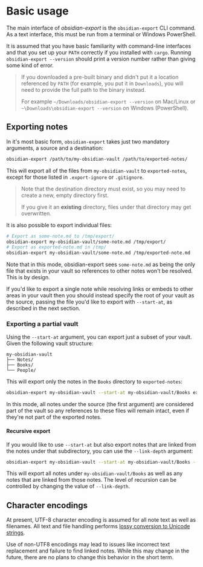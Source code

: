 # Basic usage

The main interface of _obsidian-export_ is the `obsidian-export` CLI command.
As a text interface, this must be run from a terminal or Windows PowerShell.

It is assumed that you have basic familiarity with command-line interfaces and that you set up your `PATH` correctly if you installed with `cargo`.
Running `obsidian-export --version` should print a version number rather than giving some kind of error.

> If you downloaded a pre-built binary and didn't put it a location referenced by `PATH` (for example, you put it in `Downloads`), you will need to provide the full path to the binary instead.
>
> For example `~/Downloads/obsidian-export --version` on Mac/Linux or `~\Downloads\obsidian-export --version` on Windows (PowerShell).

## Exporting notes

In it's most basic form, `obsidian-export` takes just two mandatory arguments, a source and a destination:

```sh
obsidian-export /path/to/my-obsidian-vault /path/to/exported-notes/
```

This will export all of the files from `my-obsidian-vault` to `exported-notes`, except for those listed in `.export-ignore` or `.gitignore`.

> Note that the destination directory must exist, so you may need to create a new, empty directory first.
>
> If you give it an **existing** directory, files under that directory may get overwritten.

It is also possible to export individual files:

```sh
# Export as some-note.md to /tmp/export/
obsidian-export my-obsidian-vault/some-note.md /tmp/export/
# Export as exported-note.md in /tmp/
obsidian-export my-obsidian-vault/some-note.md /tmp/exported-note.md
```

Note that in this mode, obsidian-export sees `some-note.md` as being the only file that exists in your vault so references to other notes won't be resolved.
This is by design.

If you'd like to export a single note while resolving links or embeds to other areas in your vault then you should instead specify the root of your vault as the source, passing the file you'd like to export with `--start-at`, as described in the next section.

### Exporting a partial vault

Using the `--start-at` argument, you can export just a subset of your vault.
Given the following vault structure:

```
my-obsidian-vault
├── Notes/
├── Books/
└── People/
```

This will export only the notes in the `Books` directory to `exported-notes`:

```sh
obsidian-export my-obsidian-vault --start-at my-obsidian-vault/Books exported-notes
```

In this mode, all notes under the source (the first argument) are considered part of the vault so any references to these files will remain intact, even if they're not part of the exported notes.

#### Recursive export

If you would like to use `--start-at` but also export notes that are linked from the notes under that subdirectory, you can use the `--link-depth` argument:

```sh
obsidian-export my-obsidian-vault --start-at my-obsidian-vault/Books --link-depth 1 exported-notes
```

This will export all notes under `my-obsidian-vault/Books` as well as any notes that are linked from those notes. The level of recursion can be controlled by changing the value of `--link-depth`.

## Character encodings

At present, UTF-8 character encoding is assumed for all note text as well as filenames.
All text and file handling performs [lossy conversion to Unicode strings][from_utf8_lossy].

Use of non-UTF8 encodings may lead to issues like incorrect text replacement and failure to find linked notes.
While this may change in the future, there are no plans to change this behavior in the short term.

[from_utf8_lossy]: https://doc.rust-lang.org/std/string/struct.String.html#method.from_utf8_lossy
